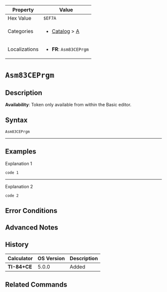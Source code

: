 | Property      | Value |
|---------------|-------|
| Hex Value     | `$EF7A`|
| Categories    | <ul><li>[Catalog](<../categories/Catalog.md>) > [A](<../categories/Catalog.md#A>)</li></ul> |
| Localizations | <ul><li><b>FR</b>: `Asm83CEPrgm`</li></ul> |

# `Asm83CEPrgm`

## Description



<b>Availability</b>: Token only available from within the Basic editor.

## Syntax
`Asm83CEPrgm`

<hr>

## Examples

Explanation 1
```ti-basic
code 1
```
---
Explanation 2
```ti-basic
code 2
```

## Error Conditions


## Advanced Notes


## History
| Calculator | OS Version | Description |
|------------|------------|-------------|
| <b>TI-84+CE</b> | 5.0.0 | Added

## Related Commands

    